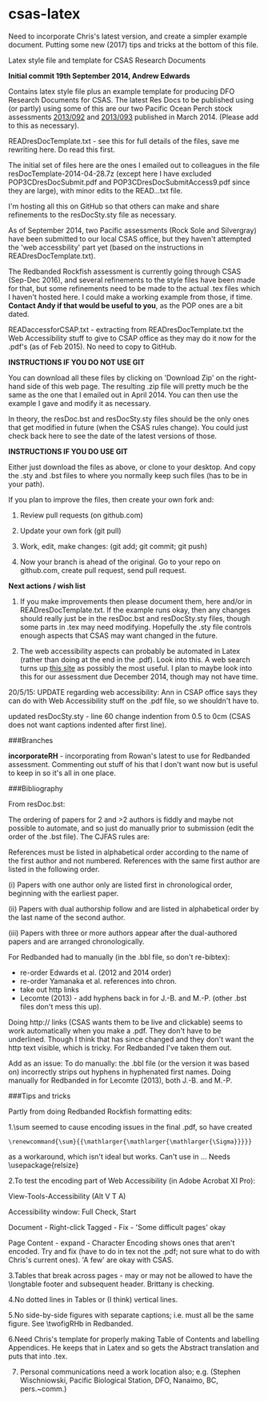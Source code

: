 csas-latex
==========

Need to incorporate Chris's latest version, and create a simpler example document. Putting some new (2017) tips and tricks at the bottom of this file. 

Latex style file and template for CSAS Research Documents

__Initial commit 19th September 2014, Andrew Edwards__

Contains latex style file plus an example template for producing DFO Research Documents for CSAS. The latest Res Docs to be published using (or partly) using some of this are our two Pacific Ocean Perch stock assessments [2013/092](http://www.dfo-mpo.gc.ca/csas-sccs/publications/resdocs-docrech/2013/2013_092-eng.html) and [2013/093](http://www.dfo-mpo.gc.ca/csas-sccs/publications/resdocs-docrech/2013/2013_093-eng.html) published in March 2014. (Please add to this as necessary).

READresDocTemplate.txt - see this for full details of the files, save me rewriting here. Do read this first.

The initial set of files here are the ones I emailed out to colleagues in the file resDocTemplate-2014-04-28.7z (except here I have excluded POP3CDresDocSubmit.pdf and POP3CDresDocSubmitAccess9.pdf since they are large), with minor edits to the READ...txt file.

I'm hosting all this on GitHub so that others can make and share refinements to the resDocSty.sty file as necessary.

As of September 2014, two Pacific assessments (Rock Sole and Silvergray) have been submitted to our local CSAS office, but they haven't attempted the 'web accessbility' part yet (based on the instructions in READresDocTemplate.txt). 

The Redbanded Rockfish assessment is currently going through CSAS (Sep-Dec 2016), and several refinements to the style files have been made for that, but some refinements need to be made to the actual .tex files which I haven't hosted here. I could make a working example from those, if time. **Contact Andy if that would be useful to you**, as the POP ones are a bit dated.

READaccessforCSAP.txt - extracting from READresDocTemplate.txt the Web Accessibility stuff to give to CSAP office as they may do it now for the .pdf's (as of Feb 2015). No need to copy to GitHub.

__INSTRUCTIONS IF YOU DO NOT USE GIT__

You can download all these files by clicking on 'Download Zip' on the right-hand side of this web page. The resulting .zip file will pretty much be the same as the one that I emailed out in April 2014. You can then use the example I gave and modify it as necessary.

In theory, the resDoc.bst and resDocSty.sty files should be the only ones that get modified in future (when the CSAS rules change). You could just check back here to see the date of the latest versions of those. 

__INSTRUCTIONS IF YOU DO USE GIT__

Either just download the files as above, or clone to your desktop. And copy the .sty and .bst files to where you normally keep such files (has to be in your path).

If you plan to improve the files, then create your own fork and:

1) Review pull requests (on github.com)

2) Update your own fork (git pull)

3) Work, edit, make changes: (git add; git commit; git push)

4) Now your branch is ahead of the original. Go to your repo on github.com, create pull request, send pull request.

__Next actions / wish list__

1. If you make improvements then please document them, here and/or in READresDocTemplate.txt. If the example runs okay, then any changes should really just be in the resDoc.bst and resDocSty.sty files, though some parts in .tex may need modifying. Hopefully the .sty file controls enough aspects that CSAS may want changed in the future.

2. The web accessibility aspects can probably be automated in Latex (rather than doing at the end in the .pdf). Look into this. A web search turns up 
[this site](http://tex.stackexchange.com/questions/124291/revisiting-producing-structured-pdfs-from-latex) as possibly the most useful. I plan to maybe look into this for our assessment due December 2014, though may not have time. 

20/5/15: UPDATE regarding web accessibility: Ann in CSAP office says they can do with Web Accessibility stuff on the .pdf file, so we shouldn't have to.

updated resDocSty.sty - line 60 change indention from 0.5 to 0cm (CSAS does not want captions indented after first line). 

###Branches

**incorporateRH** - incorporating from Rowan's latest to use for Redbanded assessment. Commenting out stuff of his that I don't want now but is useful to keep in so it's all in one place.


###Bibliography

From resDoc.bst:

The ordering of papers for 2 and >2 authors is fiddly and maybe not possible to automate, and so just do manually prior to submission
(edit the order of the .bst file). The CJFAS rules are:

References must be listed in alphabetical order according to the name of the first author and not numbered. References with the same first author are listed in the following order. 

(i) Papers with one author only are listed first in chronological order, beginning with the earliest paper. 

(ii) Papers with dual authorship follow and are listed in alphabetical order by the last name of the second author. 

(iii) Papers with three or more authors appear after the dual-authored  papers and are arranged chronologically. 

For Redbanded had to manually (in the .bbl file, so don't re-bibtex):

 - re-order Edwards et al. (2012 and 2014 order)
 - re-order Yamanaka et al. references into chron.
 - take out http links
 - Lecomte (2013) - add hyphens back in for J.-B. and M.-P. (other .bst files don't mess this up).


Doing http:// links (CSAS wants them to be live and clickable) seems to work automatically when you make a .pdf. They don't have to be underlined. Though I think that has since changed and they don't want the http text visible, which is tricky. For Redbanded I've taken them out.

Add as an issue: To do manually: the .bbl file (or the version it was based on) incorrectly strips out hyphens in hyphenated first names. Doing manually for Redbanded in for Lecomte (2013), both J.-B. and M.-P.

###Tips and tricks

Partly from doing Redbanded Rockfish formatting edits:

1.\sum seemed to cause encoding issues in the final .pdf, so have created 
	
	\renewcommand{\sum}{{\mathlarger{\mathlarger{\mathlarger{\Sigma}}}}}

as a workaround, which isn't ideal but works. Can't use in $..$. Needs \usepackage{relsize}


2.To test the encoding part of Web Accessibility (in Adobe Acrobat XI Pro):

View-Tools-Accessibility (Alt V T A)

Accessibility window: Full Check, Start

Document - Right-click Tagged - Fix - 'Some difficult pages' okay

Page Content - expand - Character Encoding shows ones that aren't encoded. Try and fix (have to do in tex not the .pdf; not sure what to do with Chris's current ones). 'A few' are okay with CSAS.

3.Tables that break across pages - may or may not be allowed to have the \longtable footer and subsequent header. Brittany is checking.

4.No dotted lines in Tables or (I think) vertical lines.

5.No side-by-side figures with separate captions; i.e. must all be the same figure. See \twofigRHb in Redbanded.

6.Need Chris's template for properly making Table of Contents and labelling Appendices. He keeps that in Latex and so gets the Abstract translation and puts that into .tex.

7. Personal communications need a work location also; e.g. (Stephen Wischniowski, Pacific Biological Station, DFO, Nanaimo, BC, pers.~comm.)



